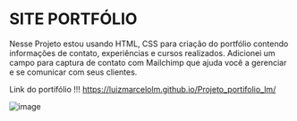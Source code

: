 # SITE PORTFÓLIO

Nesse Projeto estou usando HTML, CSS para criação do portfólio contendo informações de contato, experiências e cursos realizados. Adicionei um campo para captura de contato com Mailchimp que ajuda você a gerenciar e se comunicar com seus clientes.

Link do portifólio !!!
https://luizmarcelolm.github.io/Projeto_portifolio_lm/

![image](https://user-images.githubusercontent.com/109484017/195403984-07f8be4d-dc2a-4a51-ad90-502c623a0618.png)

